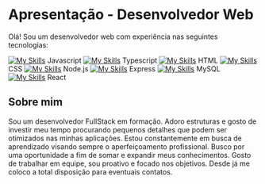 # Apresentação - Desenvolvedor Web

Olá! Sou um desenvolvedor web com experiência nas seguintes tecnologias:

 [![My Skills](https://skillicons.dev/icons?i=js)](https://skillicons.dev) Javascript
 [![My Skills](https://skillicons.dev/icons?i=ts)](https://skillicons.dev) Typescript
 [![My Skills](https://skillicons.dev/icons?i=html)](https://skillicons.dev) HTML
 [![My Skills](https://skillicons.dev/icons?i=css)](https://skillicons.dev) CSS
 [![My Skills](https://skillicons.dev/icons?i=nodejs)](https://skillicons.dev) Node.js
 [![My Skills](https://skillicons.dev/icons?i=express)](https://skillicons.dev) Express
 [![My Skills](https://skillicons.dev/icons?i=mysql)](https://skillicons.dev) MySQL
 [![My Skills](https://skillicons.dev/icons?i=react)](https://skillicons.dev) React


## Sobre mim

Sou um desenvolvedor FullStack em formação. Adoro estruturas e gosto de investir meu tempo
procurando pequenos detalhes que podem ser otimizados nas minhas aplicações. Estou constantemente
em busca de aprendizado visando sempre o aperfeiçoamento profissional. Busco por uma oportunidade
a fim de somar e expandir meus conhecimentos. Gosto de trabalhar em equipe, sou proativo e focado
nos objetivos. Desde já me coloco a total disposição para eventuais contatos.
